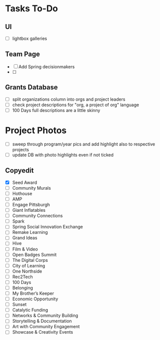 Tasks To-Do
======

## UI
- [ ] lightbox galleries

## Team Page
- [ ] Add Spring decisionmakers
- [ ] 

## Grants Database
- [ ] split organizations column into orgs and project leaders
- [ ] check project descriptions for "org, a project of org" language
- [ ] 100 Days full descriptions are a little skinny

# Project Photos
- [ ] sweep through program/year pics and add highlight also to respective projects
- [ ] update DB with photo highlights even if not ticked

## Copyedit
- [X] Seed Award 
- [ ] Community Murals 
- [ ] Hothouse 
- [ ] AMP 
- [ ] Engage Pittsburgh 
- [ ] Giant Inflatables 
- [ ] Community Connections 
- [ ] Spark 
- [ ] Spring Social Innovation Exchange 
- [ ] Remake Learning 
- [ ] Grand Ideas 
- [ ] Hive 
- [ ] Film & Video 
- [ ] Open Badges Summit 
- [ ] The Digital Corps 
- [ ] City of Learning 
- [ ] One Northside 
- [ ] Rec2Tech 
- [ ] 100 Days 
- [ ] Belonging 
- [ ] My Brother’s Keeper 
- [ ] Economic Opportunity 
- [ ] Sunset
- [ ] Catalytic Funding 
- [ ] Networks & Community Building
- [ ] Storytelling & Documentation
- [ ] Art with Community Engagement
- [ ] Showcase & Creativity Events 
